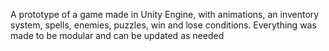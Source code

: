 A prototype of a game made in Unity Engine, with animations, an inventory system, spells, enemies, puzzles, win and lose conditions. Everything was made to be modular and can be updated as needed

